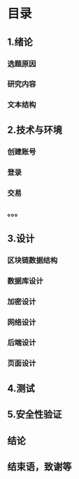 # 目录
## 1.绪论
### 选题原因
### 研究内容
### 文本结构
## 2.技术与环境
### 创建账号
### 登录
### 交易
### 。。。
## 3.设计
### 区块链数据结构
### 数据库设计
### 加密设计
### 网络设计
### 后端设计
### 页面设计
## 4.测试
## 5.安全性验证
## 结论
## 结束语，致谢等